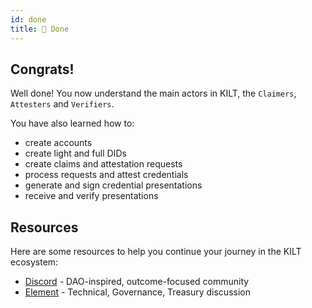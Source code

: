 ```yaml
---
id: done
title: 🚀 Done
---
```


## Congrats!

Well done!
You now understand the main actors in KILT, the `Claimers`, `Attesters` and `Verifiers`.

You have also learned how to:

- create accounts
- create light and full DIDs
- create claims and attestation requests
- process requests and attest credentials
- generate and sign credential presentations
- receive and verify presentations

## Resources

Here are some resources to help you continue your journey in the KILT ecosystem:

- [Discord](https://discord.gg/5VZnPdTZMy) - DAO-inspired, outcome-focused community
- [Element](https://matrix.to/#/%23kilt-general:matrix.org) - Technical, Governance, Treasury discussion
